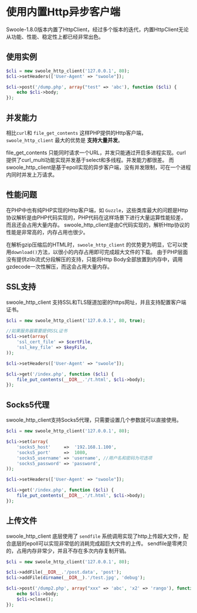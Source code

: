 # 使用内置Http异步客户端 

Swoole-1.8.0版本内置了HttpClient，经过多个版本的迭代，内置HttpClient无论从功能、性能、稳定性上都已经非常出色。

## 使用实例

```php
$cli = new swoole_http_client('127.0.0.1', 80);
$cli->setHeaders(['User-Agent' => "swoole"]);

$cli->post('/dump.php', array("test" => 'abc'), function ($cli) {
    echo $cli->body;
});
```

## 并发能力

相比`curl`和 `file_get_contents` 这样PHP提供的Http客户端，`swoole_http_client` 最大的优势是 **支持大量并发**。

file_get_contents 只能同时请求一个URL，并发只能通过开启多进程实现。curl提供了curl_multi功能实现并发基于select和多线程。并发能力都很差。
而swoole_http_client是基于epoll实现的异步客户端，没有并发限制，可在一个进程内同时并发上万请求。

## 性能问题

在PHP中也有纯PHP实现的Http客户端，如 `Guzzle`，这些类库最大的问题是Http协议解析是由PHP代码实现的，PHP代码在这样场景下进行大量运算性能较差，而且还会占用大量内存。
swoole_http_client是由C代码实现的，解析Http协议的性能是非常高的，内存占用也很少。

在解析gzip压缩后的HTML时，`swoole_http_client` 的优势更为明显，它可以使用`download()`方法，以很小的内存占用即可完成超大文件的下载。
由于PHP层面没有提供zlib流式分段解压的支持，只能将Http Body全部放置到内存中，调用gzdecode一次性解压，而这会占用大量内存。

## SSL支持

swoole_http_client 支持SSL和TLS隧道加密的https网址，并且支持配置客户端证书。

```php
$cli = new swoole_http_client('127.0.0.1', 80, true);

//如果服务器需要提供SSL证书
$cli->set(array(
    'ssl_cert_file' => $certFile,
    'ssl_key_file' => $keyFile,
));

$cli->setHeaders(['User-Agent' => "swoole"]);

$cli->get('/index.php', function ($cli) {
    file_put_contents(__DIR__.'/t.html', $cli->body);
});
```

## Socks5代理

swoole_http_client支持Socks5代理，只需要设置几个参数就可以直接使用。

```php
$cli = new swoole_http_client('127.0.0.1', 80);

$cli->set(array(
    'socks5_host'     =>  '192.168.1.100',
    'socks5_port'     =>  1080,
    'socks5_username' => 'username', //用户名和密码为可选项
    'socks5_password' => 'password',
));

$cli->setHeaders(['User-Agent' => "swoole"]);

$cli->get('/index.php', function ($cli) {
    file_put_contents(__DIR__.'/t.html', $cli->body);
});
```

## 上传文件

swoole_http_client 底层使用了 `sendfile` 系统调用实现了http上传超大文件，配合底层的epoll可以实现非常低的消耗完成超巨大文件的上传。
sendfile是零拷贝的，占用内存非常少，并且不存在多次内存复制开销。

```php
$cli = new swoole_http_client('127.0.0.1', 80);

$cli->addFile(__DIR__.'/post.data', 'post');
$cli->addFile(dirname(__DIR__).'/test.jpg', 'debug');

$cli->post('/dump2.php', array("xxx" => 'abc', 'x2' => 'rango'), function ($cli) {
    echo $cli->body;
    $cli->close();
});
```
